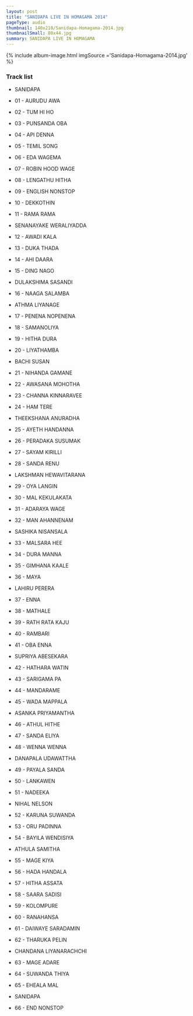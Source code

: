 ```yaml
---
layout: post
title: "SANIDAPA LIVE IN HOMAGAMA 2014"
pageType: audio
thumbnail: 140x210/Sanidapa-Homagama-2014.jpg
thumbnailSmall: 80x44.jpg
summary: SANIDAPA LIVE IN HOMAGAMA
---
```


<div class="ab-player" data-boourl="https://audioboom.com/publishing/playlist/v3?autoplay=false&boo_content_type=playlist&data_for_content_type=1275904&image_option=small&link_color=%2358d1eb&player_theme=light&show_title=true&src=https%3A%2F%2Fapi.audioboom.com%2Fplaylists%2F1275904-sanidapa-live-in-homagama-2014" data-boowidth="100%" data-maxheight="285" data-iframestyle="background-color:transparent; display:block; min-width:300px; max-width:700px;" style="background-color:transparent;"></div><script type="text/javascript">(function() { var po = document.createElement("script"); po.type = "text/javascript"; po.async = true; po.src = "https://d15mj6e6qmt1na.cloudfront.net/cdn/embed.js"; var s = document.getElementsByTagName("script")[0]; s.parentNode.insertBefore(po, s); })();</script>

{% include album-image.html imgSource ='Sanidapa-Homagama-2014.jpg' %}

### Track list 

-   SANIDAPA

-   01 - AURUDU AWA 
-   02 - TUM HI HO 
-   03 - PUNSANDA OBA   
-   04 - API DENNA 
-   05 - TEMIL SONG 
-   06 - EDA WAGEMA 
-   07 - ROBIN HOOD WAGE
-   08 - LENGATHU HITHA
-   09 - ENGLISH NONSTOP 
-   10 - DEKKOTHIN
-   11 - RAMA RAMA

-   SENANAYAKE WERALIYADDA

-   12 - AWADI KALA
-   13 - DUKA THADA  
-   14 - AHI DAARA  
-   15 - DING NAGO  

-   DULAKSHIMA SASANDI 

-   16 - NAAGA SALAMBA 

-   ATHMA LIYANAGE

-   17 - PENENA NOPENENA 
-   18 - SAMANOLIYA 
-   19 - HITHA DURA  
-   20 - LIYATHAMBA

-   BACHI SUSAN

-   21 - NIHANDA GAMANE 
-   22 - AWASANA MOHOTHA  
-   23 - CHANNA KINNARAVEE  
-   24 - HAM TERE  

-   THEEKSHANA ANURADHA
 
-   25 - AYETH HANDANNA  
-   26 - PERADAKA SUSUMAK  
-   27 - SAYAM KIRILLI  
-   28 - SANDA RENU 

-   LAKSHMAN HEWAVITARANA

-   29 - OYA LANGIN 
-   30 - MAL KEKULAKATA  
-   31 - ADARAYA WAGE  
-   32 - MAN AHANNENAM 

-   SASHIKA NISANSALA

-   33 - MALSARA HEE  
-   34 - DURA MANNA  
-   35 - GIMHANA KAALE  
-   36 - MAYA 

-   LAHIRU PERERA

-   37 - ENNA  
-   38 - MATHALE  
-   39 - RATH RATA KAJU  
-   40 - RAMBARI  
-   41 - OBA ENNA  

-   SUPRIYA ABESEKARA

-   42 - HATHARA WATIN  
-   43 - SARIGAMA PA  
-   44 - MANDARAME  
-   45 - WADA MAPPALA 

-   ASANKA PRIYAMANTHA

-   46 - ATHUL HITHE  
-   47 - SANDA ELIYA 
-   48 - WENNA WENNA 

-   DANAPALA UDAWATTHA

-   49 - PAYALA SANDA  
-   50 - LANKAWEN  
-   51 - NADEEKA  

-   NIHAL NELSON

-   52 - KARUNA SUWANDA 
-   53 - ORU PADINNA  
-   54 - BAYILA WENDISIYA  

-   ATHULA SAMITHA

-   55 - MAGE KIYA  
-   56 - HADA HANDALA  
-   57 - HITHA ASSATA 
-   58 - SAARA SADISI  
-   59 - KOLOMPURE 
-   60 - RANAHANSA 
-   61 - DAIWAYE SARADAMIN 
-   62 - THARUKA PELIN 

-   CHANDANA LIYANARACHCHI

-   63 - MAGE ADARE 
-   64 - SUWANDA THIYA 
-   65 - EHEALA MAL

-   SANIDAPA

-   66 - END NONSTOP
